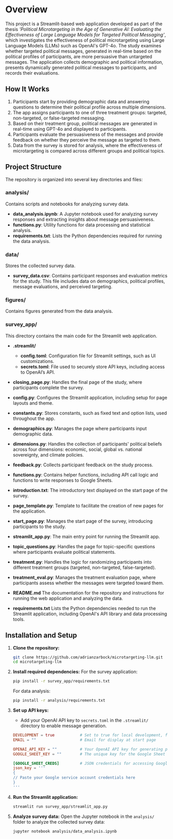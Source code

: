# Overview
This project is a Streamlit-based web application developed as part of the thesis *'Political Microtargeting in the Age of Generative AI: Evaluating the Effectiveness of Large Language Models for Targeted Political Messaging'*, which investigates the effectiveness of political microtargeting using Large Language Models (LLMs) such as OpenAI's GPT-4o. The study examines whether targeted political messages, generated in real-time based on the political profiles of participants, are more persuasive than untargeted messages. The application collects demographic and political information, presents dynamically generated political messages to participants, and records their evaluations.

## How It Works

1. Participants start by providing demographic data and answering questions to determine their political profile across multiple dimensions.
2. The app assigns participants to one of three treatment groups: targeted, non-targeted, or false-targeted messaging.
3. Based on their treatment group, political messages are generated in real-time using GPT-4o and displayed to participants.
4. Participants evaluate the persuasiveness of the messages and provide feedback on whether they perceive the message as targeted to them.
5. Data from the survey is stored for analysis, where the effectiveness of microtargeting is compared across different groups and political topics.

## Project Structure

The repository is organized into several key directories and files:

### **analysis/**
Contains scripts and notebooks for analyzing survey data.

- **data_analysis.ipynb**: A Jupyter notebook used for analyzing survey responses and extracting insights about message persuasiveness.
- **functions.py**: Utility functions for data processing and statistical analysis.
- **requirements.txt**: Lists the Python dependencies required for running the data analysis.

### **data/**
Stores the collected survey data.

- **survey_data.csv**: Contains participant responses and evaluation metrics for the study. This file includes data on demographics, political profiles, message evaluations, and perceived targeting.

### **figures/**
Contains figures generated from the data analysis.

### **survey_app/**
This directory contains the main code for the Streamlit web application.

- **.streamlit/**
  - **config.toml**: Configuration file for Streamlit settings, such as UI customizations.
  - **secrets.toml**: File used to securely store API keys, including access to OpenAI’s API.

- **closing_page.py**: Handles the final page of the study, where participants complete the survey.
- **config.py**: Configures the Streamlit application, including setup for page layouts and theme.
- **constants.py**: Stores constants, such as fixed text and option lists, used throughout the app.
- **demographics.py**: Manages the page where participants input demographic data.
- **dimensions.py**: Handles the collection of participants' political beliefs across four dimensions: economic, social, global vs. national sovereignty, and climate policies.
- **feedback.py**: Collects participant feedback on the study process.
- **functions.py**: Contains helper functions, including API call logic and functions to write responses to Google Sheets.
- **introduction.txt**: The introductory text displayed on the start page of the survey.
- **page_template.py**: Template to facilitate the creation of new pages for the application.
- **start_page.py**: Manages the start page of the survey, introducing participants to the study.
- **streamlit_app.py**: The main entry point for running the Streamlit app.
- **topic_questions.py**: Handles the page for topic-specific questions where participants evaluate political statements.
- **treatment.py**: Handles the logic for randomizing participants into different treatment groups (targeted, non-targeted, false-targeted).
- **treatment_eval.py**: Manages the treatment evaluation page, where participants assess whether the messages were targeted toward them.
- **README.md**
The documentation for the repository and instructions for running the web application and analyzing the data.
- **requirements.txt**
Lists the Python dependencies needed to run the Streamlit application, including OpenAI's API library and data processing tools.

## Installation and Setup

1. **Clone the repository:**
   ```bash
   git clone https://github.com/adrianzarbock/microtargeting-llm.git
   cd microtargeting-llm
   ```

2. **Install required dependencies:**
   For the survey application:
   ```bash
   pip install -r survey_app/requirements.txt
   ```

   For data analysis:
   ```bash
   pip install -r analysis/requirements.txt
   ```

3. **Set up API keys:**
   - Add your OpenAI API key to `secrets.toml` in the `.streamlit/` directory to enable message generation.
    ```toml  
    DEVELOPMENT = true           # Set to true for local development, false for production
    EMAIL = ""                   # Email for display at start page

    OPENAI_API_KEY = ""          # Your OpenAI API key for generating political messages
    GOOGLE_SHEET_KEY = ""        # The unique key for the Google Sheet where participant responses are stored

    [GOOGLE_SHEET_CREDS]         # JSON credentials for accessing Google Sheets
    json_key = '''
    {
    // Paste your Google service account credentials here
    }
    '''
    ```

4. **Run the Streamlit application:**
   ```bash
   streamlit run survey_app/streamlit_app.py
   ```

5. **Analyze survey data:**
   Open the Jupyter notebook in the `analysis/` folder to analyze the collected survey data:
   ```bash
   jupyter notebook analysis/data_analysis.ipynb
   ```